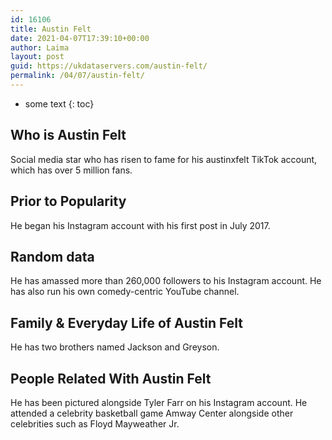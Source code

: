 ```yaml
---
id: 16106
title: Austin Felt
date: 2021-04-07T17:39:10+00:00
author: Laima
layout: post
guid: https://ukdataservers.com/austin-felt/
permalink: /04/07/austin-felt/
---
```


* some text
{: toc}


## Who is Austin Felt
                  
                  
                  
Social media star who has risen to fame for his austinxfelt TikTok account, which has over 5 million fans. 
                  
              
            
              
            
                
                
                
## Prior to Popularity
                  
                  
                  
He began his Instagram account with his first post in July 2017. 
                  
              
            
              
            
                
                
                
## Random data
                  
                  
                  
He has amassed more than 260,000 followers to his Instagram account. He has also run his own comedy-centric YouTube channel. 
                  
              
            
              
            
                
                
                
## Family & Everyday Life of Austin Felt
                  
                  
                  
He has two brothers named Jackson and Greyson. 
                  
              
            
              
            
                
                
                
## People Related With Austin Felt
                  
                  
                  
He has been pictured alongside Tyler Farr on his Instagram account. He attended a celebrity basketball game Amway Center alongside other celebrities such as Floyd Mayweather Jr.
                  
              
            
              
            
                
              
            
              
              
            
            
              
            
          
          
          